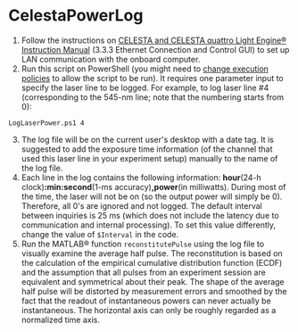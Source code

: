 # CelestaPowerLog
1. Follow the instructions on [CELESTA and CELESTA quattro Light Engine® Instruction Manual](https://cms.lumencor.com/system/uploads/fae/file/asset/48/57-10015-F_Celesta_09092021.pdf) (3.3.3 Ethernet Connection and Control GUI) to set up LAN communication with the onboard computer.
2. Run this script on PowerShell (you might need to [change execution policies](https://docs.microsoft.com/en-us/powershell/module/microsoft.powershell.core/about/about_execution_policies) to allow the script to be run). It requires one parameter input to specify the laser line to be logged. For example, to log laser line #4 (corresponding to the 545-nm line; note that the numbering starts from 0):
```
LogLaserPower.ps1 4
```
3. The log file will be on the current user's desktop with a date tag. It is suggested to add the exposure time information (of the channel that used this laser line in your experiment setup) manually to the name of the log file.
4. Each line in the log contains the following information: **hour**(24-h clock)**:min:second**(1-ms accuracy)**,power**(in milliwatts). During most of the time, the laser will not be on (so the output power will simply be 0). Therefore, all 0's are ignored and not logged. The default interval between inquiries is 25 ms (which does not include the latency due to communication and internal processing). To set this value differently, change the value of ``$Interval`` in the code.
5. Run the MATLAB® function ``reconstitutePulse`` using the log file to visually examine the average half pulse. The reconstitution is based on the calculation of the empirical cumulative distribution function (ECDF) and the assumption that all pulses from an experiment session are equivalent and symmetrical about their peak. The shape of the average half pulse will be distorted by measurement errors and smoothed by the fact that the readout of instantaneous powers can never actually be instantaneous. The horizontal axis can only be roughly regarded as a normalized time axis. 

